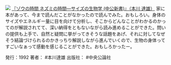 
[![](https://images-fe.ssl-images-amazon.com/images/I/31BANP39Q4L._SL160_.jpg)](http://www.amazon.co.jp/exec/obidos/ASIN/4121010876/choiyaki81-22/ref=nosim)
[『ゾウの時間 ネズミの時間—サイズの生物学 (中公新書)』（本川 達雄）](http://www.amazon.co.jp/exec/obidos/ASIN/4121010876/choiyaki81-22/ref=nosim)
家に本があって、今まで読んだことがなかったので読んでみた。おもしろい。身体のサイズやエネルギー量に目を向けて分析し、そこからどんなことがわかるのかってのが解説されてて、深い納得をともないながら読み進めることができた。問いの提供も上手で、自然と疑問に挙がってきそうな話題をあげ、それに対してなぜそう結論づけられるのかきっちり解説しながら進んでいくので、生物の身体ってすごいなぁって感動を感じることができた。おもしろかったー。

発行：1992
著者： #本川達雄 
出版社： #中央公論社 
